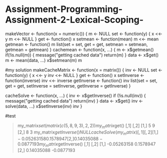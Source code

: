 # Assignment-Programming-Assignment-2-Lexical-Scoping-
makeVector <- function(x = numeric()) {
        m <- NULL
        set <- function(y) {
                x <<- y
                m <<- NULL
        }
        get <- function() x
        setmean <- function(mean) m <<- mean
        getmean <- function() m
        list(set = set, get = get,
             setmean = setmean,
             getmean = getmean)
}
cachemean <- function(x, ...) {
        m <- x$getmean()
        if(!is.null(m)) {
                message("getting cached data")
                return(m)
        }
        data <- x$get()
        m <- mean(data, ...)
        x$setmean(m)
        m

#my solution 
makeCacheMatrix <- function(x = matrix()) {
        inv <- NULL
        set <- function(y) {
                x <<- y
                inv <<- NULL
        }
        get <- function() x
        setInverse <- function(inverse) inv <<- inverse
        getInverse <- function() inv
        list(set = set, get = get,
             setInverse = setInverse,
             getInverse = getInverse)
}

cacheSolve <- function(x, ...) {
        inv <- x$getInverse()
        if (!is.null(inv)) {
                message("getting cached data")
                return(inv)
        }
        data <- x$get()
        inv <- solve(data, ...)
        x$setInverse(inv)
        inv
}

#test
> my_matrix$set(matrix(c(5, 8, 9, 3), 2, 2))
> my_matrix$get()
     [,1] [,2]
[1,]    5    9
[2,]    8    3
> my_matrix$getInverse()
NULL
> cacheSolve(my_matrix)
            [,1]       [,2]
[1,] -0.05263158  0.1578947
[2,]  0.14035088 -0.0877193
> my_matrix$getInverse()
            [,1]       [,2]
[1,] -0.05263158  0.1578947
[2,]  0.14035088 -0.0877193
